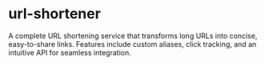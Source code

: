 # url-shortener
A complete URL shortening service that transforms long URLs into concise, easy-to-share links. Features include custom aliases, click tracking, and an intuitive API for seamless integration.
